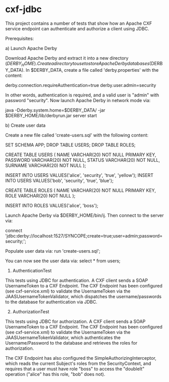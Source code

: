 cxf-jdbc
===========

This project contains a number of tests that show how an Apache CXF service
endpoint can authenticate and authorize a client using JDBC. 

Prerequisites:

a) Launch Apache Derby

Download Apache Derby and extract it into a new directory ($DERBY_HOME). Create a directory to use to store Apache Derby databases ($DERBY_DATA). In $DERBY_DATA, create a file called 'derby.properties' with the content:

derby.connection.requireAuthentication=true
derby.user.admin=security

In other words, authentication is required, and a valid user is "admin" with password "security". Now launch Apache Derby in network mode via:

java -Dderby.system.home=$DERBY_DATA/ -jar $DERBY_HOME/lib/derbyrun.jar server start

b) Create user data

Create a new file called 'create-users.sql' with the following content:

SET SCHEMA APP;
DROP TABLE USERS;
DROP TABLE ROLES;

CREATE TABLE USERS (
  NAME   VARCHAR(20) NOT NULL PRIMARY KEY,
  PASSWORD  VARCHAR(20) NOT NULL,
  STATUS  VARCHAR(20) NOT NULL,
  SURNAME  VARCHAR(20) NOT NULL
);

INSERT INTO USERS VALUES('alice', 'security', 'true', 'yellow');
INSERT INTO USERS VALUES('bob', 'security', 'true', 'blue');

CREATE TABLE ROLES (
  NAME   VARCHAR(20) NOT NULL PRIMARY KEY,
  ROLE   VARCHAR(20) NOT NULL
);

INSERT INTO ROLES VALUES('alice', 'boss');

Launch Apache Derby via $DERBY_HOME/bin/ij. Then connect to the server via:

connect 'jdbc:derby://localhost:1527/SYNCOPE;create=true;user=admin;password=security;';

Populate user data via: run 'create-users.sql';

You can now see the user data via: select * from users;

1) AuthenticationTest

This tests using JDBC for authentication. A CXF client sends a SOAP
UsernameToken to a CXF Endpoint. The CXF Endpoint has been configured
(see cxf-service.xml) to validate the UsernameToken via the
JAASUsernameTokenValidator, which dispatches the username/passwords to the
database for authentication via JDBC. 

2) AuthorizationTest

This tests using JDBC for authorization. A CXF client sends a SOAP
UsernameToken to a CXF Endpoint. The CXF Endpoint has been configured
(see cxf-service.xml) to validate the UsernameToken via the
JAASUsernameTokenValidator, which authenticates the Username/Password to the
database and retrieves the roles for authorization.

The CXF Endpoint has also configured the SimpleAuthorizingInterceptor, which
reads the current Subject's roles from the SecurityContext, and requires that
a user must have role "boss" to access the "doubleIt" operation ("alice" has
this role, "bob" does not). 

